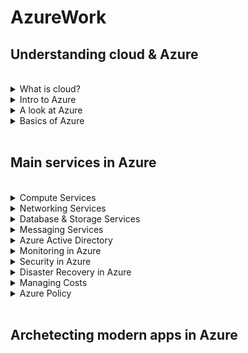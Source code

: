 # AzureWork


## Understanding cloud & Azure

<br>

<details>
<summary>What is cloud?</summary>

Cloud computing is the delivery of computing services over the internet. Computing services include common IT infrastructure such as virtual machines, storage, databases, and networking. There are many other new & hybrid services as well.
Cloud computing is the delivery of computing services over the internet. Computing services include common IT infrastructure such as virtual machines, storage, databases, and networking. Cloud computing falls under OpEx because cloud computing operates on a consumption-based model.
<ul>
 <li>Cloud Model types <br>
  Public: (Azure, AWS, GCP)  <br>
  Private: (VMWare, RedHat OpenShift, Azure Stack) <br>
  Hybrid: (Azure Arc, AWS Outposts)
 </li>
 <li>Cloud Service types (IAAS, PAAS, SAAS)</li>
 </ul>
<br>
 
</details>

<details>
<summary>Intro to Azure</summary>
Azure is the public cloud offering from Microsoft. It provides more than 100 services that enable you to do everything from running your existing applications on virtual machines to exploring new software tools & services (Containerization, Blockchain, ML, AI, IOT etc). <br> <br>
As cloud is just another computer that multiple users are accessing through the internet. Cloud vendors make use of economies of scale & global reach to profit through their online computing services. Azure has the biggest set of data centers(Zones) spread across Regions which are further part of different geographies across the Globe. <br>
Find the latest Global infrastructure of Azure below. <br>
https://infrastructuremap.microsoft.com/explore <br>
A list of all cloud services provided by Azure can be found below. <br>
https://azure.microsoft.com/en-in/products/ 
<br>
 
</details>

<details>
<summary>A look at Azure</summary>
<br>
 
</details>

<details>
<summary>Basics of Azure</summary>
<br>
 
</details>


<br>

## Main services in Azure

<br>

<details>
<summary>Compute Services</summary>
<br>
 
</details>

<details>
<summary>Networking Services</summary>
<br>
 
</details>

<details>
<summary>Database & Storage Services</summary>
<br>
 
</details>

<details>
<summary>Messaging Services</summary>
<br>
 
</details>


<details>
<summary>Azure Active Directory</summary>
<br>
 
</details>


<details>
<summary>Monitoring in Azure</summary>
<br>
 
</details>


<details>
<summary>Security in Azure</summary>
<br>
 
</details>


<details>
<summary>Disaster Recovery in Azure</summary>
<br>
 
</details>

<details>
<summary>Managing Costs</summary>
<br>
 
</details>

<details>
<summary>Azure Policy</summary>
<br>
 
</details>


<br>

## Archetecting modern apps in Azure
